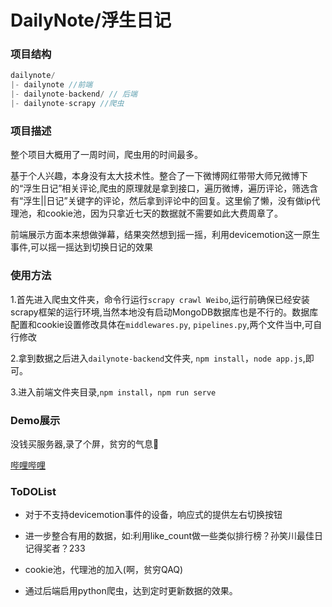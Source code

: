 # DailyNote/浮生日记

### 项目结构
```javascript
dailynote/
|- dailynote //前端
|- dailynote-backend/ // 后端
|- dailynote-scrapy //爬虫
```
### 项目描述
整个项目大概用了一周时间，爬虫用的时间最多。

基于个人兴趣，本身没有太大技术性。整合了一下微博网红带带大师兄微博下的“浮生日记”相关评论,爬虫的原理就是拿到接口，遍历微博，遍历评论，筛选含有“浮生||日记”关键字的评论，然后拿到评论中的回复。这里偷了懒，没有做ip代理池，和cookie池，因为只拿近七天的数据就不需要如此大费周章了。

前端展示方面本来想做弹幕，结果突然想到摇一摇，利用devicemotion这一原生事件,可以摇一摇达到切换日记的效果

### 使用方法
1.首先进入爬虫文件夹，命令行运行``scrapy crawl Weibo``,运行前确保已经安装scrapy框架的运行环境,当然本地没有启动MongoDB数据库也是不行的。数据库配置和cookie设置修改具体在``middlewares.py``, ``pipelines.py``,两个文件当中,可自行修改  

2.拿到数据之后进入``dailynote-backend``文件夹,
``npm install``，``node app.js``,即可。  

3.进入前端文件夹目录,``npm install``，``npm run serve``



### Demo展示
没钱买服务器,录了个屏，贫穷的气息🥺  

[哔哩哔哩](https://www.bilibili.com/video/BV1xt4y127zR)

### ToDOList
- 对于不支持devicemotion事件的设备，响应式的提供左右切换按钮

- 进一步整合有用的数据，如:利用like_count做一些类似排行榜？孙笑川最佳日记得奖者？233

- cookie池，代理池的加入(啊，贫穷QAQ)

- 通过后端启用python爬虫，达到定时更新数据的效果。